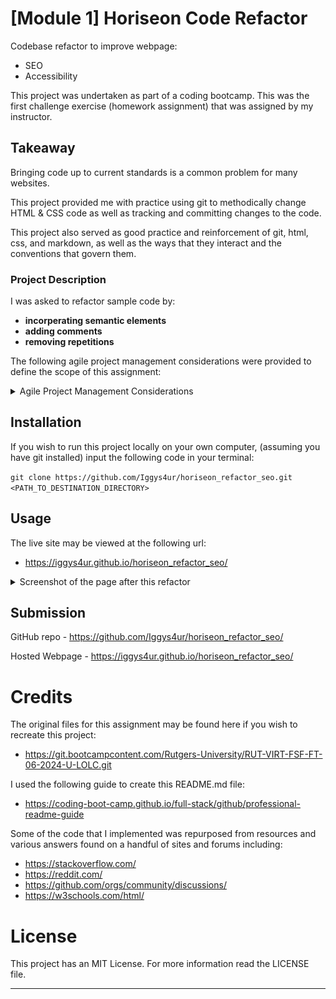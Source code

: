# [Module 1] Horiseon Code Refactor
Codebase refactor to improve webpage:
- SEO
- Accessibility

This project was undertaken as part of a coding bootcamp. This was the first challenge exercise (homework assignment) that was assigned by my instructor.

## Takeaway
Bringing code up to current standards is a common problem for many websites. 

This project provided me with practice using git to methodically change HTML & CSS code as well as tracking and committing changes to the code.

This project also served as good practice and reinforcement of git, html, css, and markdown, as well as the ways that they interact and the conventions that govern them.

### Project Description

I was asked to refactor sample code by:
- **incorperating semantic elements**
- **adding comments**
- **removing repetitions**

The following agile project management considerations were provided to define the scope of this assignment:

<details>
  <summary>Agile Project Management Considerations</summary>

#### 1. User Story:

    AS A marketing agency
    I WANT a codebase that follows accessibility standards
    SO THAT our own site is optimized for search engines

#### 2. Acceptance Criteria:

    GIVEN a webpage meets accessibility standards
    WHEN I view the source code
    THEN I find semantic HTML elements
    WHEN I view the structure of the HTML elements
    THEN I find that the elements follow a logical structure independent of styling and positioning
    WHEN I view the image elements
    THEN I find accessible alt attributes
    WHEN I view the heading attributes
    THEN they fall in sequential order
    WHEN I view the title element
    THEN I find a concise, descriptive title

#### 3. Mockup:

    This layout is designed for "desktop", so you may notice that some of 
    the elements don't look like the Mock-Up when viewed at a resolution 
    smaller than 768px. In future lessons, you will learn how to make 
    elements "responsive" so that your web application is optimized for any 
    screen size. The following image shows the web application's appearance 
    and functionality:

<details>
  <summary>Provided Mockup Screenshot</summary>

![Alt text](./assets/images/01-html-css-git-homework-demo.png)
  
</details>

#### 4. Instructions for Submission:

    You are required to submit BOTH of the following for review:

    - The URL of the deployed application.

    - The URL of the GitHub repository that contains your code. Give the
    repository a unique name and include a README file that describes the 
    project.
    
</details>

## Installation
If you wish to run this project locally on your own computer, (assuming you have git installed) input the following code in your terminal:

`git clone https://github.com/Iggys4ur/horiseon_refactor_seo.git <PATH_TO_DESTINATION_DIRECTORY>`

## Usage
The live site may be viewed at the following url:

- https://iggys4ur.github.io/horiseon_refactor_seo/

<details>
  <summary>Screenshot of the page after this refactor</summary>
    
![Alt text](./assets/images/final-result.png)
  
</details>

## Submission
GitHub repo
    - https://github.com/Iggys4ur/horiseon_refactor_seo/

Hosted Webpage
    - https://iggys4ur.github.io/horiseon_refactor_seo/

# Credits
The original files for this assignment may be found here if you wish to recreate this project:
- https://git.bootcampcontent.com/Rutgers-University/RUT-VIRT-FSF-FT-06-2024-U-LOLC.git

I used the following guide to create this README.md file:
- https://coding-boot-camp.github.io/full-stack/github/professional-readme-guide

Some of the code that I implemented was repurposed from resources and various answers found on a handful of sites and forums including:

- https://stackoverflow.com/
- https://reddit.com/
- https://github.com/orgs/community/discussions/
- https://w3schools.com/html/

# License
This project has an MIT License. For more information read the LICENSE file.

---